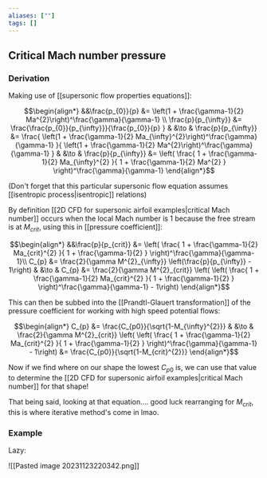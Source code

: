 ```yaml
---
aliases: [""]
tags: []
---
```


## Critical Mach number pressure

### Derivation
  
Making use of [[supersonic flow properties equations]]:

$$\begin{align*}
 &&\frac{p_{0}}{p} &= \left(1 + \frac{\gamma-1}{2} Ma^{2}\right)^\frac{\gamma}{\gamma-1} \\
\frac{p}{p_{\infty}} &= \frac{\frac{p_{0}}{p_{\infty}}}{\frac{p_{0}}{p} } 
& &\to & \frac{p}{p_{\infty}} &= \frac{ \left(1 + \frac{\gamma-1}{2} Ma_{\infty}^{2}\right)^\frac{\gamma}{\gamma-1} }{  \left(1 + \frac{\gamma-1}{2} Ma^{2}\right)^\frac{\gamma}{\gamma-1}  } 
& &\to & \frac{p}{p_{\infty}} &= \left( \frac{ 1 + \frac{\gamma-1}{2} Ma_{\infty}^{2} }{   1 + \frac{\gamma-1}{2} Ma^{2}  }   \right)^\frac{\gamma}{\gamma-1}
\end{align*}$$

(Don't forget that this particular supersonic flow equation assumes [[isentropic process|isentropic]] relations)

By definition [[2D CFD for supersonic airfoil examples|critical Mach number]] occurs when the local Mach number is 1 because the free stream is at $M_{crit}$, using this in [[pressure coefficient]]:

$$\begin{align*}
&&\frac{p}{p_{crit}} &= \left( \frac{ 1 + \frac{\gamma-1}{2} Ma_{crit}^{2} }{   1 + \frac{\gamma-1}{2}   }   \right)^\frac{\gamma}{\gamma-1}\\
C_{p} &=   \frac{2}{\gamma M^{2}_{\infty}} \left(\frac{p}{p_{\infty}} - 1\right) & &\to &
C_{p} &=   \frac{2}{\gamma M^{2}_{crit}} \left(  \left( \frac{ 1 + \frac{\gamma-1}{2} Ma_{crit}^{2} }{   1 + \frac{\gamma-1}{2}   }   \right)^\frac{\gamma}{\gamma-1} - 1\right)
\end{align*}$$


This can then be subbed into the [[Prandtl-Glauert transformation]] of the pressure coefficient for working with high speed potential flows:

$$\begin{align*}
C_{p} &=  \frac{C_{p0}}{\sqrt{1-M_{\infty}^{2}}} 
& &\to & \frac{2}{\gamma M^{2}_{crit}} \left(  \left( \frac{ 1 + \frac{\gamma-1}{2} Ma_{crit}^{2} }{   1 + \frac{\gamma-1}{2}   }   \right)^\frac{\gamma}{\gamma-1} - 1\right) &=  \frac{C_{p0}}{\sqrt{1-M_{crit}^{2}}} 
\end{align*}$$

Now if we find where on our shape the lowest $C_{p0}$ is, we can use that value to determine the [[2D CFD for supersonic airfoil examples|critical Mach number]] for that shape!

That being said, looking at that equation.... good luck rearranging for $M_{crit}$, this is where iterative method's come in lmao. 

### Example
Lazy:

![[Pasted image 20231123220342.png]]


